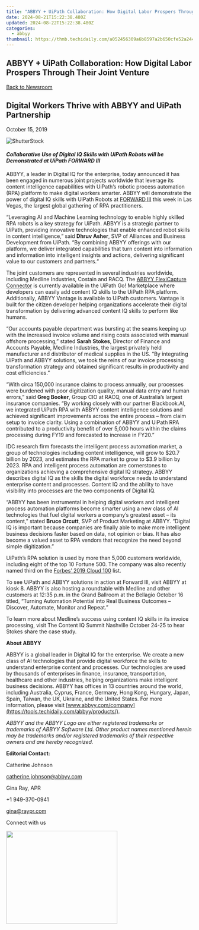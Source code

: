 ```yaml
---
title: "ABBYY + UiPath Collaboration: How Digital Labor Prospers Through Their Joint Venture"
date: 2024-08-21T15:22:38.480Z
updated: 2024-08-22T15:22:38.480Z
categories:
  - abbyy
thumbnail: https://thmb.techidaily.com/a052456309a6b8597a2b650cfe52a2444e64bbcfce72d5244fd939ae4cf23b37.jpg
---
```


## ABBYY + UiPath Collaboration: How Digital Labor Prospers Through Their Joint Venture

[Back to Newsroom](https://tools.techidaily.com/abbyy/products/)

## Digital Workers Thrive with ABBYY and UiPath Partnership

October 15, 2019

![ShutterStock](https://content.abbyy.com/-/media/project/abbyy/abbyy/branchtemplates/shutterstock_1272462163_1296-x-729.jpg?h=729&iar=0&w=1296)

#### _Collaborative Use of Digital IQ Skills with UiPath Robots will be Demonstrated at UiPath FORWARD III_ 

  
ABBYY, a leader in Digital IQ for the enterprise, today announced it has been engaged in numerous joint projects worldwide that leverage its content intelligence capabilities with UiPath’s robotic process automation (RPA) platform to make digital workers smarter. ABBYY will demonstrate the power of digital IQ skills with UiPath Robots at [FORWARD III](https://www.uipath.com/events/forward2019 "UiPath Forward 2019") this week in Las Vegas, the largest global gathering of RPA practitioners.

“Leveraging AI and Machine Learning technology to enable highly skilled RPA robots is a key strategy for UiPath. ABBYY is a strategic partner to UiPath, providing innovative technologies that enable enhanced robot skills in content intelligence,” said **Dhruv Asher**, SVP of Alliances and Business Development from UiPath. “By combining ABBYY offerings with our platform, we deliver integrated capabilities that turn content into information and information into intelligent insights and actions, delivering significant value to our customers and partners.“

The joint customers are represented in several industries worldwide, including Medline Industries, Costain and RACQ. The [ABBYY FlexiCapture Connector](https://tools.techidaily.com/abbyy/products/) is currently available in the UiPath Go! Marketplace where developers can easily add content IQ skills to the UiPath RPA platform. Additionally, ABBYY Vantage is available to UiPath customers. Vantage is built for the citizen developer helping organizations accelerate their digital transformation by delivering advanced content IQ skills to perform like humans.

“Our accounts payable department was bursting at the seams keeping up with the increased invoice volume and rising costs associated with manual offshore processing,” stated **Sarah Stokes**, Director of Finance and Accounts Payable, Medline Industries, the largest privately held manufacturer and distributor of medical supplies in the US. “By integrating UiPath and ABBYY solutions, we took the reins of our invoice processing transformation strategy and obtained significant results in productivity and cost efficiencies.”

“With circa 150,000 insurance claims to process annually, our processes were burdened with poor digitization quality, manual data entry and human errors,” said **Greg Booker**, Group CIO at RACQ, one of Australia’s largest insurance companies. “By working closely with our partner Blackbook.AI, we integrated UiPath RPA with ABBYY content intelligence solutions and achieved significant improvements across the entire process – from claim setup to invoice clarity. Using a combination of ABBYY and UiPath RPA contributed to a productivity benefit of over 5,000 hours within the claims processing during FY19 and forecasted to increase in FY20.”

IDC research firm forecasts the intelligent process automation market, a group of technologies including content intelligence, will grow to $20.7 billion by 2023, and estimates the RPA market to grow to $3.9 billion by 2023\. RPA and intelligent process automation are cornerstones to organizations achieving a comprehensive digital IQ strategy. ABBYY describes digital IQ as the skills the digital workforce needs to understand enterprise content and processes. Content IQ and the ability to have visibility into processes are the two components of Digital IQ.

“ABBYY has been instrumental in helping digital workers and intelligent process automation platforms become smarter using a new class of AI technologies that fuel digital workers a company’s greatest asset – its content,” stated **Bruce Orcutt**, SVP of Product Marketing at ABBYY. “Digital IQ is important because companies are finally able to make more intelligent business decisions faster based on data, not opinion or bias. It has also become a valued asset to RPA vendors that recognize the need beyond simple digitization.”

UiPath’s RPA solution is used by more than 5,000 customers worldwide, including eight of the top 10 Fortune 500\. The company was also recently named third on the [Forbes’ 2019 Cloud 100](https://www.forbes.com/cloud100/) list.

To see UiPath and ABBYY solutions in action at Forward III, visit ABBYY at kiosk 8\. ABBYY is also hosting a roundtable with Medline and other customers at 12:35 p.m. in the Grand Ballroom at the Bellagio October 16 titled, “Turning Automation Potential into Real Business Outcomes – Discover, Automate, Monitor and Repeat.”

To learn more about Medline’s success using content IQ skills in its invoice processing, visit The Content IQ Summit Nashville October 24-25 to hear Stokes share the case study.

  
**About ABBYY**

ABBYY is a global leader in Digital IQ for the enterprise. We create a new class of AI technologies that provide digital workforce the skills to understand enterprise content and processes. Our technologies are used by thousands of enterprises in finance, insurance, transportation, healthcare and other industries, helping organizations make intelligent business decisions. ABBYY has offices in 13 countries around the world, including Australia, Cyprus, France, Germany, Hong Kong, Hungary, Japan, Spain, Taiwan, the UK, Ukraine, and the United States. For more information, please visit [www.abbyy.com/company](https://tools.techidaily.com/abbyy/products/).

_ABBYY and the ABBYY Logo are either registered trademarks or trademarks of ABBYY Software Ltd. Other product names mentioned herein may be trademarks and/or registered trademarks of their respective owners and are hereby recognized._

**Editorial Contact:**

Catherine Johnson

[catherine.johnson@abbyy.com](https://tools.techidaily.com/abbyy/products/)

Gina Ray, APR

+1 949-370-0941

[gina@raypr.com](https://tools.techidaily.com/abbyy/products/)

Connect with us

<ins class="adsbygoogle"
     style="display:block"
     data-ad-format="autorelaxed"
     data-ad-client="ca-pub-7571918770474297"
     data-ad-slot="1223367746"></ins>



<ins class="adsbygoogle"
     style="display:block"
     data-ad-client="ca-pub-7571918770474297"
     data-ad-slot="8358498916"
     data-ad-format="auto"
     data-full-width-responsive="true"></ins>

<!-- affiliate ads begin -->
<a href="https://caperobbin.sjv.io/c/5597632/2006123/18460" target="_top" id="2006123"><img src="//a.impactradius-go.com/display-ad/18460-2006123" border="0" alt="" width="300" height="250"/></a><img height="0" width="0" src="https://imp.pxf.io/i/5597632/2006123/18460" style="position:absolute;visibility:hidden;" border="0" />
<!-- affiliate ads end -->